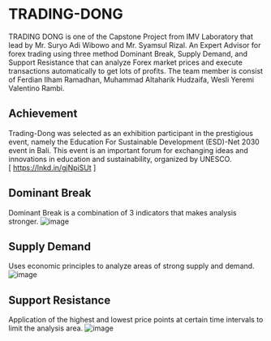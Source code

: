 # TRADING-DONG
TRADING DONG is one of the Capstone Project from IMV Laboratory that lead by Mr. Suryo Adi Wibowo  and Mr. Syamsul Rizal. An Expert Advisor for forex trading using three method Dominant Break, Supply  Demand, and Support Resistance that can analyze Forex market prices and execute transactions automatically to get lots of profits. The team member is  consist of Ferdian Ilham Ramadhan, Muhammad Altaharik Hudzaifa, Wesli Yeremi Valentino Rambi.

## Achievement
Trading-Dong was selected as an exhibition participant in the prestigious event, namely the Education For Sustainable Development (ESD)-Net 2030 event in Bali. This event is an important forum for exchanging ideas and innovations in education and sustainability, organized by UNESCO. <br>
[ https://lnkd.in/gjNpiSUt ]
<br>

## Dominant Break
Dominant Break is a combination of 3 indicators that makes analysis stronger.
![image](https://user-images.githubusercontent.com/75151812/236784098-81bbb04c-888a-4e8b-aed9-a3c6a3541d5c.png)
<br>

## Supply Demand
Uses economic principles to analyze areas of strong supply and demand.
![image](https://user-images.githubusercontent.com/75151812/236784379-b32b77f4-e54c-404c-ba40-bb46966c232d.png)
<br>

## Support Resistance
Application of the highest and lowest price points at certain time intervals to limit the analysis area.
![image](https://user-images.githubusercontent.com/75151812/236784349-a7e5aa05-1554-459d-8d0e-ce4c4adff31e.png)

